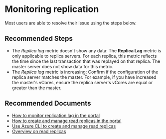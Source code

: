 <properties
    pageTitle="Monitoring replication in Azure Database for MySQL"
    description="Metric issues"
    service="microsoft.dbformysql"
    resource="servers"
    authors="ajlam"
    ms.author="andrela"
    displayOrder="360"
    selfHelpType="generic"
    supportTopicIds="32640068"
    resourceTags="servers, databases"
    productPesIds="16221"
    cloudEnvironments="public, Fairfax"
    articleId="019fae47-0338-4442-b9a4-1e8018c8835d"
/>

# Monitoring replication

Most users are able to resolve their issue using the steps below.

## **Recommended Steps**

* The *Replica lag* metric doesn't show any data: The **Replica Lag** metric is only applicable to replica servers. For each replica, this metric reflects the time since the last transaction that was replayed on that replica. The master server does not show data for this metric.
* The *Replica lag* metric is increasing: Confirm if the configuration of the replica server matches the master. For example, if you have increased the master's vCores, ensure the replica server's vCores are equal or greater than the master.

## **Recommended Documents**

* [How to monitor replication lag in the portal](https://docs.microsoft.com/azure/mysql/howto-read-replicas-portal#monitor-replication)
* [How to create and manage read replicas in the portal](https://docs.microsoft.com/azure/mysql/howto-read-replicas-portal)
* [Use Azure CLI to create and manage read replicas](https://docs.microsoft.com/azure/mysql/howto-read-replicas-cli)
* [Overview on read replicas](https://docs.microsoft.com/azure/mysql/concepts-read-replicas)

